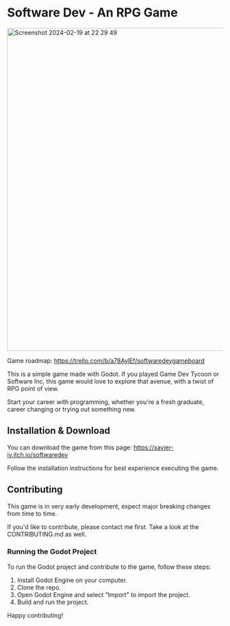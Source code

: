 # Software Dev - An RPG Game

<img width="752" alt="Screenshot 2024-02-19 at 22 29 49" src="https://github.com/Xavier-IV/softwaredev-rpg/assets/14009259/a39df5a5-bec5-4327-838f-daf64da3579a">

Game roadmap: https://trello.com/b/a78AylEf/softwaredevgameboard

This is a simple game made with Godot. If you played Game Dev Tycoon or Software Inc, this game would love to explore that avenue, with a twist of RPG point of view.

Start your career with programming, whether you're a fresh graduate, career changing or trying out something new.

## Installation & Download

You can download the game from this page: https://xavier-iv.itch.io/softwaredev

Follow the installation instructions for best experience executing the game.

## Contributing

This game is in very early development, expect major breaking changes from time to time.

If you'd like to contribute, please contact me first. Take a look at the CONTRIBUTING.md as well.

### Running the Godot Project

To run the Godot project and contribute to the game, follow these steps:

1. Install Godot Engine on your computer.
2. Clone the repo.
3. Open Godot Engine and select "Import" to import the project.
4. Build and run the project.

Happy contributing!
